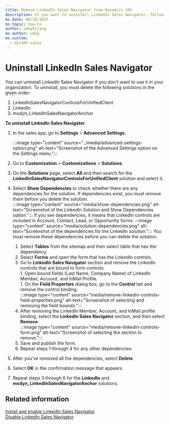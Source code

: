 ```yaml
---
title: Remove LinkedIn Sales Navigator from Dynamics 365
description: If you want to uninstall LinkedIn Sales Navigator, follow these steps to delete the appropriate solutions in the correct order.
ms.date: 06/26/2025
ms.topic: how-to
author: udaykirang
ms.author: udag
ms.custom: 
  - dyn365-sales
---
```


# Uninstall LinkedIn Sales Navigator

You can uninstall LinkedIn Sales Navigator if you don't want to use it in your organization. To uninstall, you must delete the following solutions in the given order:

1. LinkedInSalesNavigatorControlsForUnifiedClient
2. LinkedIn
3. msdyn_LinkedInSalesNavigatorAnchor

**To uninstall LinkedIn Sales Navigator**

1. In the sales app, go to **Settings** > **Advanced Settings**.  

    :::image type="content" source="../media/advanced-settings-option.png" alt-text="Screenshot of the Advanced Settings option on the Settings menu.":::

1. Go to **Customization** > **Customizations** > **Solutions**.  
1. On the **Solutions** page, select **All** and then search for the **LinkedInSalesNavigatorControlsForUnifiedClient** solution and select it.  
1. Select **Show Dependencies** to check whether there are any dependencies for the solution. If dependencies exist, you must remove them before you delete the solution.  
   :::image type="content" source="media/show-dependencies.png" alt-text="Screenshot of the LinkedIn Solution and Show Dependencies option.":::
  If you see dependencies, it means that LinkedIn controls are included in Account, Contact, Lead, or Opportunity forms. 
  :::image type="content" source="media/solution-dependencies.png" alt-text="Screenshot of the dependencies for the LinkedIn solution.":::
  You must remove these dependencies before you can delete the solution.
     1. Select **Tables** from the sitemap and then select table that has the dependency.
     1. Select **Forms** and open the form that has the LinkedIn controls.
     1. Go to **LinkedIn Sales Navigator** section and remove the LinkedIn controls that are bound to form controls.  
       1. Open bound fields (Last Name, Company Name) of LinkedIn Member, Account, and InMail Profile.  
       1. On the **Field Properties** dialog box, go to the **Control** tab and remove the control binding.  
         :::image type="content" source="media/remove-linkedin-controls-field-properties.png" alt-text="Screenshot of selecting and removing the field bounds.":::  
     1. After removing the LinkedIn Member, Account, and InMail profile binding, select the **LinkedIn Sales Navigator** section, and then select **Remove**.  
         :::image type="content" source="media/remove-linkedin-controls-form.png" alt-text="Screenshot of selecting the section to remove.":::  
     1. Save and publish the form.  
     1. Repeat steps 1 through 4 for any other dependencies.
1. After you've removed all the dependencies, select **Delete**.
1. Select **OK** in the confirmation message that appears.
1. Repeat steps 3 through 6 for the **LinkedIn** and **msdyn_LinkedInSalesNavigatorAnchor** solutions.

## Related information

[Install and enable LinkedIn Sales Navigator](install-sales-navigator.md)  
[Disable LinkedIn Sales Navigator](disable-sales-navigator.md)
